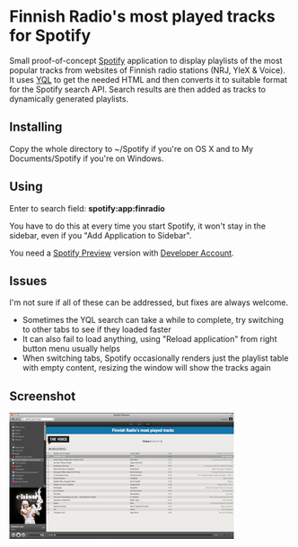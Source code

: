 # Finnish Radio's most played tracks for Spotify

Small proof-of-concept [Spotify](http://www.spotify.com/) application to display playlists of the most popular tracks from websites of Finnish radio stations (NRJ, YleX & Voice).
It uses [YQL](http://developer.yahoo.com/yql/) to get the needed HTML and then converts it to suitable format for the Spotify search API. 
Search results are then added as tracks to dynamically generated playlists.

## Installing

Copy the whole directory to ~/Spotify if you're on OS X and to My Documents/Spotify if you're on Windows.

## Using

Enter to search field:
**spotify:app:finradio**

You have to do this at every time you start Spotify, it won't stay in the sidebar, even if you "Add Application to Sidebar".

You need a [Spotify Preview](http://www.spotify.com/en/download/previews/) version with [Developer Account](https://developer.spotify.com/technologies/apps/).

## Issues

I'm not sure if all of these can be addressed, but fixes are always welcome.

- Sometimes the YQL search can take a while to complete, try switching to other tabs to see if they loaded faster
- It can also fail to load anything, using "Reload application" from right button menu usually helps
- When switching tabs, Spotify occasionally renders just the playlist table with empty content, resizing the window will show the tracks again

## Screenshot
![Screenshot of the app](https://github.com/hoppula/spotify-finradio/raw/master/screenshot.png)